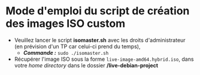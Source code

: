 # Mode d'emploi du script de création des images ISO custom

- Veuillez lancer le script **isomaster.sh** avec les droits d'administrateur (en prévision d'un TP car celui-ci prend du temps), 
    + ***Commande :*** `sudo ./isomaster.sh`
- Récupérer l'image ISO sous la forme `live-image-amd64.hybrid.iso`, dans votre *home directory* dans le dossier **/live-debian-project**
